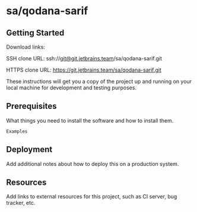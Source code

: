 # sa/qodana-sarif



## Getting Started

Download links:

SSH clone URL: ssh://git@git.jetbrains.team/sa/qodana-sarif.git

HTTPS clone URL: https://git.jetbrains.team/sa/qodana-sarif.git



These instructions will get you a copy of the project up and running on your local machine for development and testing purposes.

## Prerequisites

What things you need to install the software and how to install them.

```
Examples
```

## Deployment

Add additional notes about how to deploy this on a production system.

## Resources

Add links to external resources for this project, such as CI server, bug tracker, etc.
